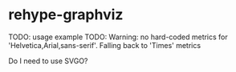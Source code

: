 # rehype-graphviz

TODO: usage example
TODO: Warning: no hard-coded metrics for 'Helvetica,Arial,sans-serif'.  Falling back to 'Times' metrics

Do I need to use SVGO?
